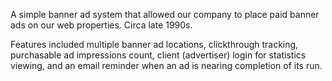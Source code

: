 A simple banner ad system that allowed our company to place paid banner ads on
our web properties. Circa late 1990s.

Features included multiple banner ad locations, clickthrough tracking,
purchasable ad impressions count, client (advertiser) login for statistics
viewing, and an email reminder when an ad is nearing completion of its run.
